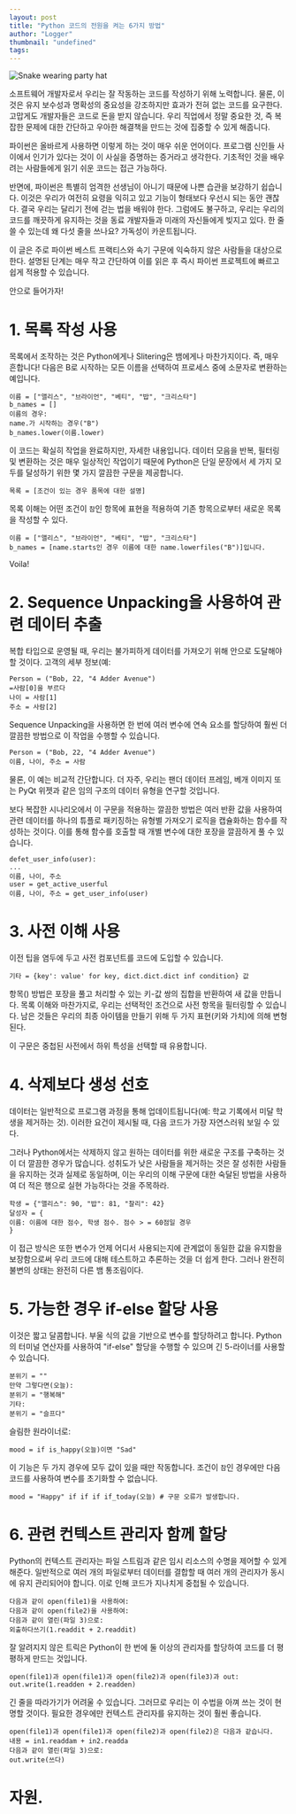 ```yaml
---
layout: post
title: "Python 코드의 전원을 켜는 6가지 방법"
author: "Logger"
thumbnail: "undefined"
tags: 
---
```



![Snake wearing party hat](https://miro.medium.com/max/8786/1*S0EBOgzmX-eCADtMMIYeqw.jpeg)

소프트웨어 개발자로서 우리는 잘 작동하는 코드를 작성하기 위해 노력합니다. 물론, 이것은 유지 보수성과 명확성의 중요성을 강조하지만 효과가 전혀 없는 코드를 요구한다. 고맙게도 개발자들은 코드로 돈을 받지 않습니다. 우리 직업에서 정말 중요한 것, 즉 복잡한 문제에 대한 간단하고 우아한 해결책을 만드는 것에 집중할 수 있게 해줍니다.

파이썬은 올바르게 사용하면 이렇게 하는 것이 매우 쉬운 언어이다. 프로그램 신인들 사이에서 인기가 있다는 것이 이 사실을 증명하는 증거라고 생각한다. 기초적인 것을 배우려는 사람들에게 읽기 쉬운 코드는 접근 가능하다.

반면에, 파이썬은 특별히 엄격한 선생님이 아니기 때문에 나쁜 습관을 보강하기 쉽습니다. 이것은 우리가 여전히 요령을 익히고 있고 기능이 형태보다 우선시 되는 동안 괜찮다. 결국 우리는 달리기 전에 걷는 법을 배워야 한다. 그럼에도 불구하고, 우리는 우리의 코드를 깨끗하게 유지하는 것을 동료 개발자들과 미래의 자신들에게 빚지고 있다. 한 줄 쓸 수 있는데 왜 다섯 줄을 쓰나요? 가독성이 카운트됩니다.

이 글은 주로 파이썬 베스트 프랙티스와 속기 구문에 익숙하지 않은 사람들을 대상으로 한다. 설명된 단계는 매우 작고 간단하여 이를 읽은 후 즉시 파이썬 프로젝트에 빠르고 쉽게 적용할 수 있습니다.

안으로 들어가자!

# 1. 목록 작성 사용

목록에서 조작하는 것은 Python에게나 Slitering은 뱀에게나 마찬가지이다. 즉, 매우 흔합니다! 다음은 B로 시작하는 모든 이름을 선택하여 프로세스 중에 소문자로 변환하는 예입니다.

```undefined
이름 = ["앨리스", "브라이언", "베티", "밥", "크리스타"]
b_names = []
이름의 경우:
name.가 시작하는 경우("B")
b_names.lower(이름.lower)
```

이 코드는 확실히 작업을 완료하지만, 자세한 내용입니다. 데이터 모음을 반복, 필터링 및 변환하는 것은 매우 일상적인 작업이기 때문에 Python은 단일 문장에서 세 가지 모두를 달성하기 위한 몇 가지 깔끔한 구문을 제공합니다.

```undefined
목록 = [조건이 있는 경우 품목에 대한 설명]
```

목록 이해는 어떤 조건이 `참`인 항목에 표현을 적용하여 기존 항목으로부터 새로운 목록을 작성할 수 있다.

```undefined
이름 = ["앨리스", "브라이언", "베티", "밥", "크리스타"]
b_names = [name.starts인 경우 이름에 대한 name.lowerfiles("B")]입니다.
```

Voila!

# 2. Sequence Unpacking을 사용하여 관련 데이터 추출

복합 타입으로 운영될 때, 우리는 불가피하게 데이터를 가져오기 위해 안으로 도달해야 할 것이다. 고객의 세부 정보(예:

```undefined
Person = ("Bob, 22, "4 Adder Avenue")
=사람[0]을 부르다
나이 = 사람[1]
주소 = 사람[2]
```

Sequence Unpacking을 사용하면 한 번에 여러 변수에 연속 요소를 할당하여 훨씬 더 깔끔한 방법으로 이 작업을 수행할 수 있습니다.

```undefined
Person = ("Bob, 22, "4 Adder Avenue")
이름, 나이, 주소 = 사람
```

물론, 이 예는 비교적 간단합니다. 더 자주, 우리는 팬더 데이터 프레임, 베개 이미지 또는 PyQt 위젯과 같은 임의 구조의 데이터 유형을 연구할 것입니다.

보다 복잡한 시나리오에서 이 구문을 적용하는 깔끔한 방법은 여러 반환 값을 사용하여 관련 데이터를 하나의 튜플로 패키징하는 유형별 가져오기 로직을 캡슐화하는 함수를 작성하는 것이다. 이를 통해 함수를 호출할 때 개별 변수에 대한 포장을 깔끔하게 풀 수 있습니다.

```undefined
defet_user_info(user):
...
이름, 나이, 주소
user = get_active_userful
이름, 나이, 주소 = get_user_info(user)
```

# 3. 사전 이해 사용

이전 팁을 염두에 두고 사전 컴포넌트를 코드에 도입할 수 있습니다.

```undefined
기타 = {key': value' for key, dict.dict.dict inf condition} 값
```

항목() 방법은 포장을 풀고 처리할 수 있는 키-값 쌍의 집합을 반환하여 새 값을 만듭니다. 목록 이해와 마찬가지로, 우리는 선택적인 조건으로 사전 항목을 필터링할 수 있습니다. 남은 것들은 우리의 최종 아이템을 만들기 위해 두 가지 표현(키와 가치)에 의해 변형된다.

이 구문은 중첩된 사전에서 하위 특성을 선택할 때 유용합니다.

# 4. 삭제보다 생성 선호

데이터는 일반적으로 프로그램 과정을 통해 업데이트됩니다(예: 학교 기록에서 미달 학생을 제거하는 것). 이러한 요건이 제시될 때, 다음 코드가 가장 자연스러워 보일 수 있다.

그러나 Python에서는 삭제하지 않고 원하는 데이터를 위한 새로운 구조를 구축하는 것이 더 깔끔한 경우가 많습니다. 성취도가 낮은 사람들을 제거하는 것은 잘 성취한 사람들을 유지하는 것과 실제로 동일하며, 이는 우리의 이해 구문에 대한 숙달된 방법을 사용하여 더 적은 행으로 실현 가능하다는 것을 주목하라.

```undefined
학생 = {"앨리스": 90, "밥": 81, "찰리": 42}
달성자 = {
이름: 이름에 대한 점수, 학생 점수. 점수 > = 60점일 경우
}
```

이 접근 방식은 또한 변수가 언제 어디서 사용되는지에 관계없이 동일한 값을 유지함을 보장함으로써 우리 코드에 대해 테스트하고 추론하는 것을 더 쉽게 한다. 그러나 완전히 불변의 상태는 완전히 다른 뱀 통조림이다.

# 5. 가능한 경우 if-else 할당 사용

이것은 짧고 달콤합니다. 부울 식의 값을 기반으로 변수를 할당하려고 합니다. Python의 터미널 연산자를 사용하여 "if-else" 할당을 수행할 수 있으며 긴 5-라이너를 사용할 수 있습니다.

```undefined
분위기 = ""
만약 그렇다면(오늘):
분위기 = "행복해"
기타:
분위기 = "슬프다"
```

슬림한 원라이너로:

```undefined
mood = if is_happy(오늘)이면 "Sad"
```

이 기능은 두 가지 경우에 모두 값이 있을 때만 작동합니다. 조건이 `참`인 경우에만 다음 코드를 사용하여 변수를 초기화할 수 없습니다.

```undefined
mood = "Happy" if if if if_today(오늘) # 구문 오류가 발생합니다.
```

# 6. 관련 컨텍스트 관리자 함께 할당

Python의 컨텍스트 관리자는 파일 스트림과 같은 임시 리소스의 수명을 제어할 수 있게 해준다. 일반적으로 여러 개의 파일로부터 데이터를 결합할 때 여러 개의 관리자가 동시에 유지 관리되어야 합니다. 이로 인해 코드가 지나치게 중첩될 수 있습니다.

```undefined
다음과 같이 open(file1)을 사용하여:
다음과 같이 open(file2)을 사용하여:
다음과 같이 열린(파일 3)으로:
외출하다쓰기(1.readdit + 2.readdit)
```

잘 알려지지 않은 트릭은 Python이 한 번에 둘 이상의 관리자를 할당하여 코드를 더 평평하게 만드는 것입니다.

```undefined
open(file1)과 open(file1)과 open(file2)과 open(file3)과 out:
out.write(1.readden + 2.readden)
```

긴 줄을 따라가기가 어려울 수 있습니다. 그러므로 우리는 이 수법을 아껴 쓰는 것이 현명할 것이다. 필요한 경우에만 컨텍스트 관리자를 유지하는 것이 훨씬 좋습니다.

```undefined
open(file1)과 open(file1)과 open(file2)과 open(file2)은 다음과 같습니다.
내용 = in1.readdam + in2.readda
다음과 같이 열린(파일 3)으로:
out.write(쓰다)
```

# 자원.